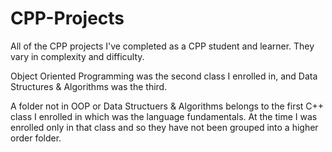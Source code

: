 # CPP-Projects
All of the CPP projects I've completed as a CPP student and learner. They vary in complexity and difficulty. 

Object Oriented Programming was the second class I enrolled in, and Data Structures & Algorithms was the third.

A folder not in OOP or Data Structuers & Algorithms belongs to the first C++ class I enrolled in which was the
language fundamentals. At the time I was enrolled only in that class and so they have not been grouped into a
higher order folder. 
